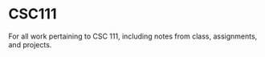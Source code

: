 # CSC111

For all work pertaining to CSC 111, including notes from class, assignments, and projects.
